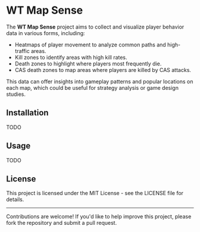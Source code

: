 # WT Map Sense
The **WT Map Sense** project aims to collect and visualize player behavior data in various forms, including:
- Heatmaps of player movement to analyze common paths and high-traffic areas.
- Kill zones to identify areas with high kill rates.
- Death zones to highlight where players most frequently die.
- CAS death zones to map areas where players are killed by CAS attacks.

This data can offer insights into gameplay patterns and popular locations on each map, which could be useful for strategy analysis or game design studies.
## Installation
TODO
## Usage
TODO
## License
This project is licensed under the MIT License - see the LICENSE file for details.
<hr/>
Contributions are welcome! If you'd like to help improve this project, please fork the repository and submit a pull request.
